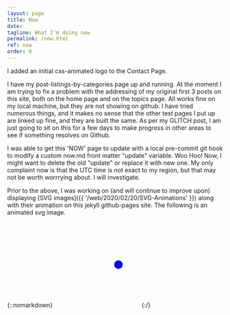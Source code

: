 ```yaml
---
layout: page
title: Now
date: 
tagline: What I'm doing now
permalink: /now.html
ref: now
order: 0
---
```


I added an initial css-animated logo to the Contact Page.   

I have my post-listings-by-categories page up and running. At the moment I am trying to fix a problem with the addressing of my original first 3 posts on this site, both on the home page and on the topics page. All works fine on my local machine, but they are not showing on github. I have tried numerous things, and it makes no sense that the other test pages I put up are linked up fine, and they are built the same. As per my GLITCH post, I am just going to sit on this for a few days to make progress in other areas to see if something resolves on Github.

I was able to get this 'NOW' page to update with a local pre-commit git hook to modify a custom now.md front matter "update" variable. Woo Hoo! Now, I might want to delete the old "update" or replace it with new one. My only complaint now is that the UTC time is not exact to my region, but that may not be worth worrrying about. I will investigate.

Prior to the above, I was working on (and will continue to improve upon) displaying [SVG images]({{ '/web/2020/02/20/SVG-Animations' }}) along with their animation on this jekyll github-pages site. The following is an animated svg image.

{::nomarkdown}
<svg width="200" height=200>
    <circle id="circle-fade" cx="150" cy="100" r="10" fill="blue"/>
</svg>
{:/}
